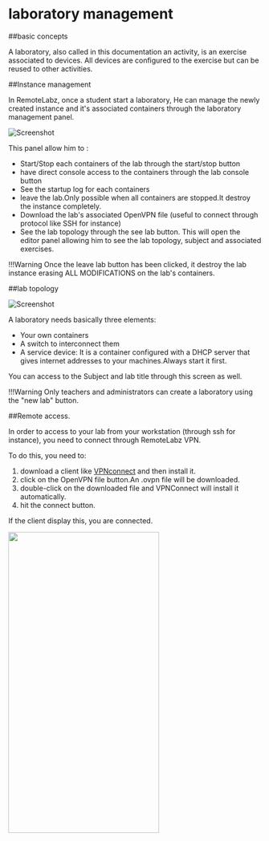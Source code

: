 # laboratory management

##basic concepts

A laboratory, also called in this documentation an activity, is an exercise associated to devices. All devices are configured to the exercise but can be reused to other activities.

##Instance management

In RemoteLabz, once a student start a laboratory, He can manage the newly created instance and it's associated containers through the laboratory management panel.

![Screenshot](/images/Students/Students_Lab.png)

This panel allow him to :

 - Start/Stop each containers of the lab through the start/stop button
 - have direct console access to the containers through the lab console button
 - See the startup log for each containers
 - leave the lab.Only possible when all containers are stopped.It destroy the instance completely.
 - Download the lab's associated OpenVPN file (useful to connect through protocol like SSH for instance)
 - See the lab topology through the see lab button. This will open the editor panel allowing him to see the lab topology, subject and associated exercises.

!!!Warning
     Once the leave lab button has been clicked, it destroy the lab instance erasing ALL MODIFICATIONS on the lab's containers.



##lab topology

![Screenshot](/images/Students/labtopology.png)

A laboratory needs basically three elements:

 - Your own containers
 - A switch to interconnect them 
 - A service device: It is a container configured with a DHCP server that gives internet addresses to your machines.Always start it first.

You can access to the Subject and lab title through this screen as well.
 
!!!Warning
    Only teachers and administrators can create a laboratory using the "new lab" button.







##Remote access.

In order to  access to your lab from your workstation (through ssh for instance), you need to connect through RemoteLabz VPN.

To do this, you need to:

1. download a client like <a href="https://openvpn.net/client/">VPNconnect</a> and then install it.
2. click on the OpenVPN file button.An .ovpn file will be downloaded.
3. double-click on the downloaded file and VPNConnect will install it automatically.
4. hit the connect button.

If the client display this, you are connected.

<img src="/images/Students/VPN_Connect.png" height=600px width=300px>




